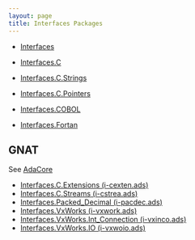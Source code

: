 ```yaml
---
layout: page
title: Interfaces Packages
---
```


- [Interfaces](https://www.adaic.org/resources/add_content/standards/12rm/html/RM-B-2.html)

- [Interfaces.C](https://www.adaic.org/resources/add_content/standards/12rm/html/RM-B-3.html)
- [Interfaces.C.Strings](https://www.adaic.org/resources/add_content/standards/12rm/html/RM-B-3-1.html)
- [Interfaces.C.Pointers](https://www.adaic.org/resources/add_content/standards/12rm/html/RM-B-3-2.html)

- [Interfaces.COBOL](https://www.adaic.org/resources/add_content/standards/12rm/html/RM-B-4.html)

- [Interfaces.Fortan](https://www.adaic.org/resources/add_content/standards/12rm/html/RM-B-5.html)


## GNAT

See [AdaCore](https://docs.adacore.com/gnat_rm-docs/html/gnat_rm/gnat_rm/the_gnat_library.html)

- [Interfaces.C.Extensions (i-cexten.ads)]()
- [Interfaces.C.Streams (i-cstrea.ads)]()
- [Interfaces.Packed_Decimal (i-pacdec.ads)]()
- [Interfaces.VxWorks (i-vxwork.ads)]()
- [Interfaces.VxWorks.Int_Connection (i-vxinco.ads)]()
- [Interfaces.VxWorks.IO (i-vxwoio.ads)]()

